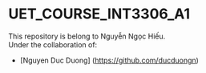# UET_COURSE_INT3306_A1
   This repository is belong to Nguyễn Ngọc Hiếu.  
   Under the collaboration of:
   - [Nguyen Duc Duong] (https://github.com/ducduongn)
